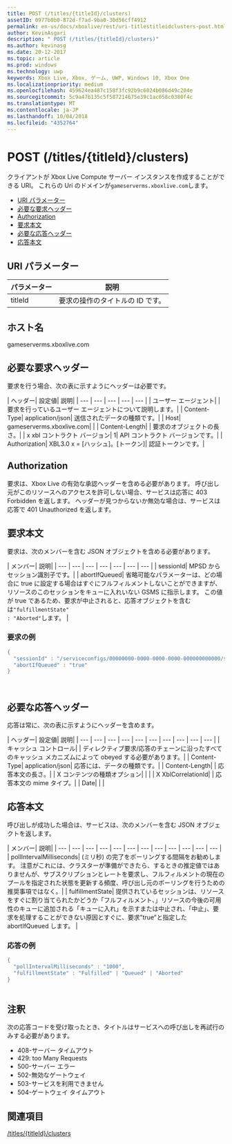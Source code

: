 ```yaml
---
title: POST (/titles/{titleId}/clusters)
assetID: 0977b0b0-872d-f7ad-9ba0-30d56cff4912
permalink: en-us/docs/xboxlive/rest/uri-titlestitleidclusters-post.html
author: KevinAsgari
description: " POST (/titles/{titleId}/clusters)"
ms.author: kevinasg
ms.date: 20-12-2017
ms.topic: article
ms.prod: windows
ms.technology: uwp
keywords: Xbox Live, Xbox, ゲーム, UWP, Windows 10, Xbox One
ms.localizationpriority: medium
ms.openlocfilehash: 459624ea487c158f3fc92b9c6024b086d49c204e
ms.sourcegitcommit: 5c9a47b135c5f587214675e39c1ac058c0380f4c
ms.translationtype: MT
ms.contentlocale: ja-JP
ms.lasthandoff: 10/04/2018
ms.locfileid: "4352764"
---
```

# <a name="post-titlestitleidclusters"></a>POST (/titles/{titleId}/clusters)
クライアントが Xbox Live Compute サーバー インスタンスを作成することができる URI。 これらの Uri のドメインが`gameserverms.xboxlive.com`します。
 
  * [URI パラメーター](#ID4EX)
  * [必要な要求ヘッダー](#ID4EGB)
  * [Authorization](#ID4ELD)
  * [要求本文](#ID4EWD)
  * [必要な応答ヘッダー](#ID4EZE)
  * [応答本文](#ID4E5G)
 
<a id="ID4EX"></a>

 
## <a name="uri-parameters"></a>URI パラメーター
 
| パラメーター| 説明| 
| --- | --- | 
| titleId| 要求の操作のタイトルの ID です。| 
  
<a id="ID5EG"></a>

 
## <a name="host-name"></a>ホスト名

gameserverms.xboxlive.com
 
<a id="ID4EGB"></a>

 
## <a name="required-request-headers"></a>必要な要求ヘッダー
 
要求を行う場合、次の表に示すようにヘッダーは必要です。
 
| ヘッダー| 設定値| 説明| 
| --- | --- | --- | --- | --- | 
| ユーザー エージェント|  | 要求を行っているユーザー エージェントについて説明します。| 
| Content-Type| application/json| 送信されたデータの種類です。| 
| Host| gameserverms.xboxlive.com|  | 
| Content-Length|  | 要求のオブジェクトの長さ。| 
| x xbl コントラクト バージョン| 1| API コントラクト バージョンです。| 
| Authorization| XBL3.0 x = [ハッシュ]。[トークン]| 認証トークンです。| 
  
<a id="ID4ELD"></a>

 
## <a name="authorization"></a>Authorization
 
要求は、Xbox Live の有効な承認ヘッダーを含める必要があります。 呼び出し元がこのリソースへのアクセスを許可しない場合、サービスは応答に 403 Forbidden を返します。 ヘッダーが見つからないか無効な場合は、サービスは応答で 401 Unauthorized を返します。
  
<a id="ID4EWD"></a>

 
## <a name="request-body"></a>要求本文
 
要求は、次のメンバーを含む JSON オブジェクトを含める必要があります。
 
| メンバー| 説明| 
| --- | --- | --- | --- | --- | --- | --- | 
| sessionId| MPSD からセッション識別子です。| 
| abortIfQueued| 省略可能なパラメーターは、どの場合に true に設定する場合はすぐにフルフィルメントしないことができますが、リソースのこのセッションをキューに入れいない GSMS に指示します。 この値が true であるため、要求が中止されると、応答オブジェクトを含むは<code>"fulfillmentState" : "Aborted"</code>します。 | 
 
<a id="ID4ERE"></a>

 
### <a name="sample-request"></a>要求の例
 

```cpp
{
  "sessionId" : "/serviceconfigs/00000000-0000-0000-0000-000000000000/sessiontemplates/quick/session/scott1",
  "abortIfQueued" : "true"
}

      
```

   
<a id="ID4EZE"></a>

 
## <a name="required-response-headers"></a>必要な応答ヘッダー
 
応答は常に、次の表に示すようにヘッダーを含めます。
 
| ヘッダー| 設定値| 説明| 
| --- | --- | --- | --- | --- | --- | --- | --- | --- | --- | 
| キャッシュ コントロール|  | ディレクティブ要求/応答のチェーンに沿ったすべてのキャッシュ メカニズムによって obeyed する必要があります。| 
| Content-Type| application/json| 応答には、データの種類です。| 
| Content-Length|  | 応答本文の長さ。| 
| X コンテンツの種類オプション|  |  | 
| X XblCorrelationId|  | 応答本文の mime タイプ。| 
| Date|  |  | 
  
<a id="ID4E5G"></a>

 
## <a name="response-body"></a>応答本文
 
呼び出しが成功した場合は、サービスは、次のメンバーを含む JSON オブジェクトを返します。
 
| メンバー| 説明| 
| --- | --- | --- | --- | --- | --- | --- | --- | --- | --- | --- | --- | 
| pollIntervalMilliseconds| (ミリ秒) の完了をポーリングする間隔をお勧めします。 注意がこれには、クラスターが準備ができたら、するときの推定値ではありませんが、サブスクリプションとレートを要求し、フルフィルメントの現在のプールを指定された状態を更新する頻度、呼び出し元のポーリングを行うための推奨事項ではなく。| 
| fulfillmentState| 提供されているセッションは、リソースをすぐに割り当てられたかどうか「フルフィルメント、」リソースの今後の可用性のキューに追加される「キューに入れ」を示すまたは中止され、「中止」、要求を処理することができない原因とすぐに、要求"true"と指定した abortIfQueued します。 | 
 
<a id="ID4EWH"></a>

 
### <a name="sample-response"></a>応答の例
 

```cpp
{
  "pollIntervalMilliseconds" : "1000",
  "fulfillmentState" : "Fulfilled" | "Queued" | "Aborted"
}
      
```

   
<a id="remarks"></a>

 
## <a name="remarks"></a>注釈
 
次の応答コードを受け取ったとき、タイトルはサービスへの呼び出しを再試行のみする必要があります。
 
   * 408-サーバー タイムアウト
   * 429: too Many Requests
   * 500-サーバー エラー
   * 502-無効なゲートウェイ
   * 503-サービスを利用できません
   * 504-ゲートウェイ タイムアウト
   
<a id="ID4EFBAC"></a>

 
## <a name="see-also"></a>関連項目
 [/titles/{titleId}/clusters](uri-titlestitleidclusters.md)

  